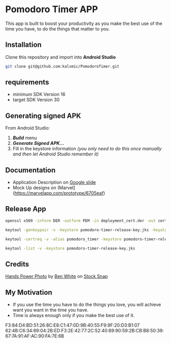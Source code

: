 # Pomodoro Timer APP

This app is built to boost your productivity as you make the best use of the time you have, to do the things that matter to you.

## Installation
Clone this repository and import into **Android Studio**
```bash
git clone git@github.com:kalsmic/PomodoroTimer.git
```

## requirements
- minimum SDK Version 16
- target SDK Version 30

## Generating signed APK
From Android Studio:
1. ***Build*** menu
2. ***Generate Signed APK...***
3. Fill in the keystore information *(you only need to do this once manually and then let Android Studio remember it)*

## Documentation
 - Application Description on [Google slide](https://docs.google.com/presentation/d/1mjLYEEnoPKIB0fsILe6BPA5AWN4WKqMI4GAfFcpiuJE/edit?usp=sharing)
 - Mock Up designs on (Marvel](https://marvelapp.com/prototype/6705eaf)


## Release App
```bash
openssl x509 -inform DER -outform PEM -in deployment_cert.der -out certificate.pem
```

```bash
keytool -genkeypair -v -keystore pomodoro-timer-release-key.jks -keyalg RSA -keysize 2048 -validity 20000 -alias pomodoro_timer -file certificate.pem
```

```bash
keytool -certreq -v -alias pomodoro_timer -keystore pomodoro-timer-release-key.jks -file certificate.pem
```

```bash
keytool -list -v -keystore pomodoro-timer-release-key.jks
```
## Credits
[Hands Power Photo](https://stocksnap.io/photo/hands-power-XG0J32JHTM) by [Ben White](https://stocksnap.io/author/34619) on [Stock Snap](https://stocksnap.io)

## My Motivation
- If you use the time you have to do the things you love, you will achieve want you want in the time you have.
- Time is always enough only if you make the best use of it.


F3:84:D4:BD:51:26:8C:E8:C1:47:0D:9B:40:55:F9:9F:20:D3:B1:07
62:4B:C6:34:69:04:2B:ED:F3:2E:42:77:2C:52:40:89:90:59:2B:CB:B8:50:39:67:7A:91:AF:AC:90:FA:7E:6B